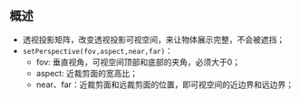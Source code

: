 ## 概述

* 透视投影矩阵，改变透视投影可视空间，来让物体展示完整，不会被遮挡；
* `setPerspective(fov,aspect,near,far)`：
  - fov: 垂直视角，可视空间顶部和底部的夹角，必须大于0；
  - aspect: 近裁剪面的宽高比；
  - near、far：近裁剪面和远裁剪面的位置，即可视空间的近边界和远边界；
